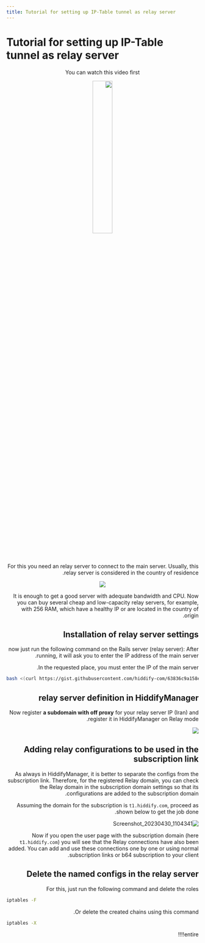 ```yaml
---
title: Tutorial for setting up IP-Table tunnel as relay server
---
```


# Tutorial for setting up IP-Table tunnel as relay server

<div align=center dir="rtl" markdown="1">

You can watch this video first

<a href="https://www.youtube.com/watch?v=kz_Ih__jS9c"><img width="32%" src="https://user-images.githubusercontent.com/125398461/235361165-362e3362 -2fd5-4818-95f3-b076801a3135.png" /></a>

</div>

<div dir="rtl" markdown="1">

For this you need an relay server to connect to the main server. Usually, this relay server is considered in the country of residence.
<div align=center dir="rtl" markdown="1">
 
<img src="https://user-images.githubusercontent.com/125398461/235339506-bdd76cec-0378-4942-8352-ebebeb006231.png">
</div>

It is enough to get a good server with adequate bandwidth and CPU.
Now you can buy several cheap and low-capacity relay servers, for example, with 256 RAM, which have a healthy IP or are located in the country of origin.


## Installation of relay server settings

now just run the following command on the Rails server (relay server):
After running, it will ask you to enter the IP address of the main server.

In the requested place, you must enter the IP of the main server.
<div dir="ltr" markdown="1">
 
```bash
bash <(curl https://gist.githubusercontent.com/hiddify-com/63836c9a158eca29bad6c941610028cf/raw/0e4e2138148ab9d3d678723fd904b1cad461ce62/relay.sh)
```
</div>

## relay server definition in HiddifyManager
Now register **a subdomain with off proxy** for your relay server IP (Iran) and register it in HiddifyManager on Relay mode.

 
![](https://user-images.githubusercontent.com/125398461/235341283-97c026b7-1d70-4362-8950-1e5c1b79d508.png)

## Adding relay configurations to be used in the subscription link
As always in HiddifyManager, it is better to separate the configs from the subscription link. Therefore, for the registered Relay domain, you can check the Relay domain in the subscription domain settings so that its configurations are added to the subscription domain.

Assuming the domain for the subscription is `t1.hiddify.com`, proceed as shown below to get the job done.

![Screenshot_20230430_1104341](https://user-images.githubusercontent.com/125398461/235342038-cfda2574-2444-4414-843d-2ed507537d1d.png)


Now if you open the user page with the subscription domain (here `t1.hiddify.com`) you will see that the Relay connections have also been added. You can add and use these connections one by one or using normal subscription links or b64 subscription to your client.

## Delete the named configs in the relay server
For this, just run the following command and delete the roles
<div dir="ltr" markdown="1">
 
```bash
iptables -F
```
</div>
Or delete the created chains using this command.
<div dir="ltr" markdown="1">
 
```bash
iptables -X
```
</div>
entire!!!!


</div>
